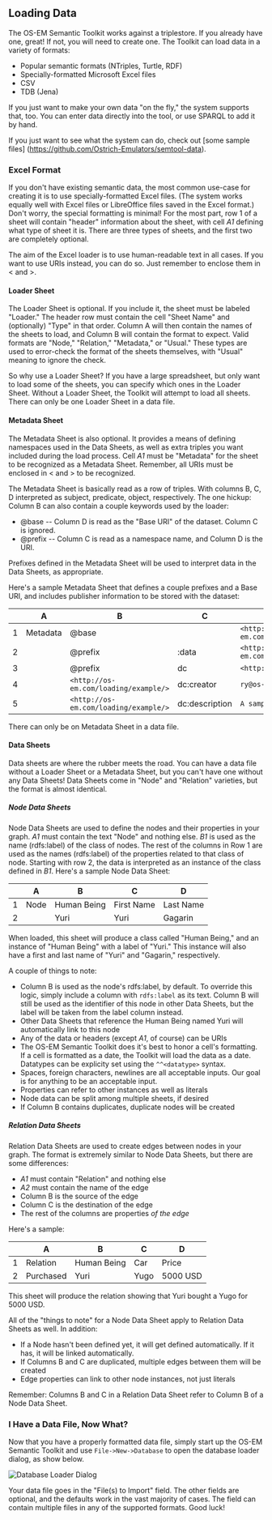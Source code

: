 ## Loading Data
The OS-EM Semantic Toolkit works against a triplestore. If you already have one,
great! If not, you will need to create one. The Toolkit can load data in a variety
of formats:

  * Popular semantic formats (NTriples, Turtle, RDF)
  * Specially-formatted Microsoft Excel files
  * CSV
  * TDB (Jena)

If you just want to make your own data "on the fly," the system supports that, too.
You can enter data directly into the tool, or use SPARQL to add it by hand.

If you just want to see what the system can do, check out [some sample files]
(https://github.com/Ostrich-Emulators/semtool-data).


### Excel Format
If you don't have existing semantic data, the most common use-case for creating 
it is to use specially-formatted Excel files. (The system works equally well with
Excel files or LibreOffice files saved in the Excel format.) Don't worry, the
special formatting is minimal! For the most part, row 1 of a sheet will contain
"header" information about the sheet, with cell *A1* defining what type of sheet
it is. There are three types of sheets, and the first two are completely optional.

The aim of the Excel loader is to use human-readable text in all cases. If you want
to use URIs instead, you can do so. Just remember to enclose them in &lt; and &gt;.

#### Loader Sheet
The Loader Sheet is optional. If you include it, the sheet must be labeled "Loader."
The header row must contain the cell "Sheet Name" and (optionally) "Type" in that
order. Column A will then contain the names of the sheets to load, and Column B
will contain the format to expect.
Valid formats are "Node," "Relation," "Metadata," or "Usual." These types are
used to error-check the format of the sheets themselves, with "Usual" meaning to
ignore the check.

So why use a Loader Sheet? If you have a large spreadsheet, but only want to
load some of the sheets, you can specify which ones in the Loader Sheet. Without
a Loader Sheet, the Toolkit will attempt to load all sheets. There can only be
one Loader Sheet in a data file.

#### Metadata Sheet
The Metadata Sheet is also optional. It provides a means of defining namespaces
used in the Data Sheets, as well as extra triples you want included during the
load process. Cell *A1* must be "Metadata" for the sheet to be recognized as a
Metadata Sheet. Remember, all URIs must be enclosed in &lt; and &gt; to be
recognized.

The Metadata Sheet is basically read as a row of triples. With columns B, C, D
interpreted as subject, predicate, object, respectively. The one hickup:
Column B can also contain a couple keywords used by the loader:

* @base -- Column D is read as the "Base URI" of the dataset. Column C is ignored.
* @prefix -- Column C is read as a namespace name, and Column D is the URI.

Prefixes defined in the Metadata Sheet will be used to interpret data in the
Data Sheets, as appropriate.

Here's a sample Metadata Sheet that defines a couple prefixes and a Base URI, and
includes publisher information to be stored with the dataset:

|     |A       |B                                     |C                |D
|:---:|--------|--------------------------------------|-----------------|---
|1    |Metadata|@base                                 |                 |`<http://os-em.com/loading/example/>`
|2    |        |@prefix                               |:data            |`<http://os-em.com/loading/example/data#>`
|3    |        |@prefix                               |dc               |`<http://purl.org/dc/terms/>`
|4    |        |`<http://os-em.com/loading/example/>` |dc:creator       |`ry@os-em.com <Ry Bobko>`
|5    |        |`<http://os-em.com/loading/example/>` |dc:description   |`A sample metadata dataset`

There can only be on Metadata Sheet in a data file.

#### Data Sheets
Data sheets are where the rubber meets the road. You can have a data file without
a Loader Sheet or a Metadata Sheet, but you can't have one without any Data Sheets!
Data Sheets come in "Node" and "Relation" varieties, but the format is almost identical.

##### Node Data Sheets
Node Data Sheets are used to define the nodes and their properties in your graph.
*A1* must contain the text "Node" and nothing else. *B1* is used as the name
(rdfs:label) of the class of nodes. The rest of the columns in Row 1 are used as
the names (rdfs:label) of the properties related to that class of node. 
Starting with row 2, the data is interpreted as an instance of the class defined
in *B1*. Here's a sample Node Data Sheet:

|     |A   |B          |C         |D
|:---:|----|-----------|----------|---------
|1    |Node|Human Being|First Name|Last Name
|2    |    |Yuri       |Yuri      |Gagarin

When loaded, this sheet will produce a class called "Human Being," and an instance
of "Human Being" with a label of "Yuri." This instance will also have a first and
last name of "Yuri" and "Gagarin," respectively.

A couple of things to note:

* Column B is used as the node's rdfs:label, by default. To override this logic,
simply include a column with `rdfs:label` as its text. Column B will still be
used as the identifier of this node in other Data Sheets, but the label will
be taken from the label column instead.
* Other Data Sheets that reference the Human Being named Yuri will automatically
link to this node
* Any of the data or headers (except *A1*, of course) can be URIs
* The OS-EM Semantic Toolkit does it's best to honor a cell's formatting. If a 
cell is formatted as a date, the Toolkit will load the data as a date. Datatypes
can be explicity set using the `^^<datatype>` syntax.
* Spaces, foreign characters, newlines are all acceptable inputs. Our goal is for
anything to be an acceptable input.
* Properties can refer to other instances as well as literals
* Node data can be split among multiple sheets, if desired
* If Column B contains duplicates, duplicate nodes will be created

##### Relation Data Sheets
Relation Data Sheets are used to create edges between nodes in your graph. The
format is extremely similar to Node Data Sheets, but there are some differences:

* *A1* must contain "Relation" and nothing else
* *A2* must contain the name of the edge
* Column B is the source of the edge
* Column C is the destination of the edge
* The rest of the columns are properties *of the edge*

Here's a sample:

|     |A         |B          |C         |D
|:---:|----------|-----------|----------|---------
|1    |Relation  |Human Being|Car       |Price
|2    |Purchased |Yuri       |Yugo      |5000 USD

This sheet will produce the relation showing that Yuri bought a Yugo for 5000 USD.

All of the "things to note" for a Node Data Sheet apply to Relation Data Sheets
as well. In addition:

* If a Node hasn't been defined yet, it will get defined automatically. If it has,
it will be linked automatically.
* If Columns B and C are duplicated, multiple edges between them will be created
* Edge properties can link to other node instances, not just literals

Remember: Columns B and C in a Relation Data Sheet refer to Column B of a Node
Data Sheet.

### I Have a Data File, Now What?
Now that you have a properly formatted data file, simply start up the OS-EM
Semantic Toolkit and use `File->New->Database` to open the database loader dialog,
as show below.

![Database Loader Dialog](images/newdb.png "Database Loader Dialog")

Your data file goes in the "File(s) to Import" field. The other fields are optional,
and the defaults work in the vast majority of cases. The field can contain multiple
files in any of the supported formats. Good luck!